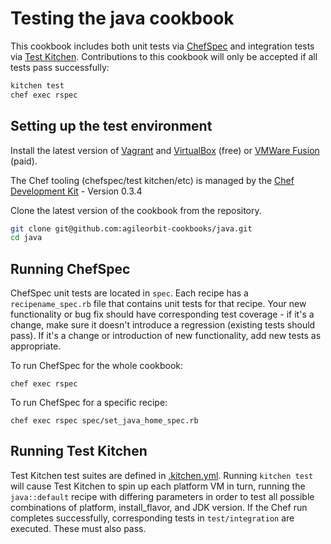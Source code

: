 Testing the java cookbook
=====

This cookbook includes both unit tests via [ChefSpec](https://github.com/sethvargo/chefspec) and integration tests via [Test Kitchen](https://github.com/test-kitchen/test-kitchen). Contributions to this cookbook will only be accepted if all tests pass successfully:

```bash
kitchen test
chef exec rspec
```

Setting up the test environment
-----

Install the latest version of [Vagrant](http://www.vagrantup.com/downloads.html) and [VirtualBox](https://www.virtualbox.org/wiki/Downloads) (free) or [VMWare Fusion](http://www.vmware.com/products/fusion) (paid).

The Chef tooling (chefspec/test kitchen/etc) is managed by the [Chef Development Kit](http://downloads.chef.io/chef-dk/) - Version 0.3.4

Clone the latest version of the cookbook from the repository.

```bash
git clone git@github.com:agileorbit-cookbooks/java.git
cd java
```

Running ChefSpec
-----

ChefSpec unit tests are located in `spec`. Each recipe has a `recipename_spec.rb` file that contains unit tests for that recipe. Your new functionality or bug fix should have corresponding test coverage - if it's a change, make sure it doesn't introduce a regression (existing tests should pass). If it's a change or introduction of new functionality, add new tests as appropriate.

To run ChefSpec for the whole cookbook:

`chef exec rspec`

To run ChefSpec for a specific recipe:

`chef exec rspec spec/set_java_home_spec.rb`

Running Test Kitchen
-----

Test Kitchen test suites are defined in [.kitchen.yml](https://github.com/agileorbit-cookbooks/java/blob/master/.kitchen.yml). Running `kitchen test` will cause Test Kitchen to spin up each platform VM in turn, running the `java::default` recipe with differing parameters in order to test all possible combinations of platform, install_flavor, and JDK version. If the Chef run completes successfully, corresponding tests in `test/integration` are executed. These must also pass.
